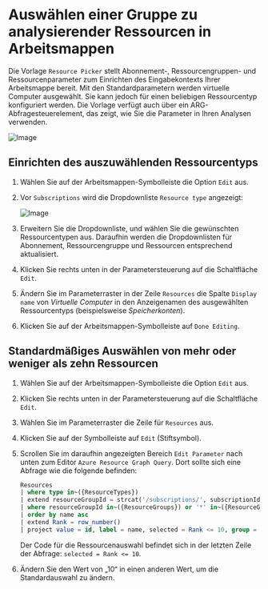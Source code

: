 # <a name="picking-a-set-of-resources-to-analyze-in-workbooks"></a>Auswählen einer Gruppe zu analysierender Ressourcen in Arbeitsmappen

Die Vorlage `Resource Picker` stellt Abonnement-, Ressourcengruppen- und Ressourcenparameter zum Einrichten des Eingabekontexts Ihrer Arbeitsmappe bereit. Mit den Standardparametern werden virtuelle Computer ausgewählt. Sie kann jedoch für einen beliebigen Ressourcentyp konfiguriert werden. Die Vorlage verfügt auch über ein ARG-Abfragesteuerelement, das zeigt, wie Sie die Parameter in Ihren Analysen verwenden.

![Image](Full.png)

## <a name="setting-up-the-resource-type-to-pick"></a>Einrichten des auszuwählenden Ressourcentyps

1. Wählen Sie auf der Arbeitsmappen-Symbolleiste die Option `Edit` aus.
2. Vor `Subscriptions` wird die Dropdownliste `Resource type` angezeigt:

    ![Image](Parameter.png)
3. Erweitern Sie die Dropdownliste, und wählen Sie die gewünschten Ressourcentypen aus. Daraufhin werden die Dropdownlisten für Abonnement, Ressourcengruppe und Ressourcen entsprechend aktualisiert.
4. Klicken Sie rechts unten in der Parametersteuerung auf die Schaltfläche `Edit`.
5. Ändern Sie im Parameterraster in der Zeile `Resources` die Spalte `Display name` von _Virtuelle Computer_ in den Anzeigenamen des ausgewählten Ressourcentyps (beispielsweise _Speicherkonten_).
6. Klicken Sie auf der Arbeitsmappen-Symbolleiste auf `Done Editing`.

## <a name="selecting-more-or-less-than-10-resources-by-default"></a>Standardmäßiges Auswählen von mehr oder weniger als zehn Ressourcen

1. Wählen Sie auf der Arbeitsmappen-Symbolleiste die Option `Edit` aus.
2. Klicken Sie rechts unten in der Parametersteuerung auf die Schaltfläche `Edit`.
3. Wählen Sie im Parameterraster die Zeile für `Resources` aus.
4. Klicken Sie auf der Symbolleiste auf `Edit` (Stiftsymbol).
5. Scrollen Sie im daraufhin angezeigten Bereich `Edit Parameter` nach unten zum Editor `Azure Resource Graph Query`. Dort sollte sich eine Abfrage wie die folgende befinden:
    ```sql
    Resources
    | where type in~({ResourceTypes})
    | extend resourceGroupId = strcat('/subscriptions/', subscriptionId, '/resourceGroups/', resourceGroup)
    | where resourceGroupId in~({ResourceGroups}) or '*' in~({ResourceGroups})
    | order by name asc
    | extend Rank = row_number()
    | project value = id, label = name, selected = Rank <= 10, group = resourceGroup
    ```
    Der Code für die Ressourcenauswahl befindet sich in der letzten Zeile der Abfrage: `selected = Rank <= 10`. 

6. Ändern Sie den Wert von „10“ in einen anderen Wert, um die Standardauswahl zu ändern.